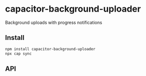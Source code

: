 # capacitor-background-uploader

Background uploads with progress notifications

## Install

```bash
npm install capacitor-background-uploader
npx cap sync
```

## API

<docgen-index></docgen-index>

<docgen-api>
<!-- run docgen to generate docs from the source -->
<!-- More info: https://github.com/ionic-team/capacitor-docgen -->
</docgen-api>
